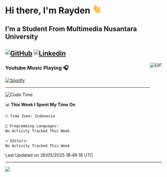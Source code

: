 # Hi there, I'm Rayden  <img width="30px" height="30" src="https://github.com/SatYu26/SatYu26/raw/master/Assets/Hi.gif" />


## I'm a Student From Multimedia Nusantara University

[![GitHub](https://img.shields.io/badge/Github-100000?style=for-the-badge&logo=github&logoColor=white)](https://github.com/Laplace-F)
[![Linkedin](https://img.shields.io/badge/Linkedin-0077B5?style=for-the-badge&logo=linkedin&logoColor=white)](https://www.linkedin.com/in/bardiesel/)
---

<img align="right" alt="GIF" height="170px" src="https://media.giphy.com/media/J5B1Y8QZnzXXbLQIBu/giphy.gif" />

### Youtube Music Playing 🎧

[![Spotify](https://novatorem-kyzbk7wxl-bardiesel.vercel.app/api/spotify)](https://open.spotify.com/user/)

---

<!--START_SECTION:waka-->
![Code Time](http://img.shields.io/badge/Code%20Time-60%20hrs%2026%20mins-blue)



📊 **This Week I Spent My Time On** 

```text
🕑︎ Time Zone: Indonesia

💬 Programming Languages: 
No Activity Tracked This Week

🔥 Editors: 
No Activity Tracked This Week
```


 Last Updated on 26/05/2025 18:48:18 UTC
<!--END_SECTION:waka-->


---


<img src="https://imgur.com/rilHVxA.png"/> 

